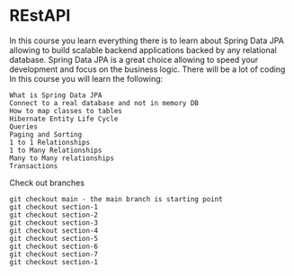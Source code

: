# REstAPI
In this course you learn everything there is to learn about Spring Data JPA allowing to build scalable backend applications backed by any relational database. Spring Data JPA is a great choice allowing to speed your development and focus on the business logic. There will be a lot of coding In this course you will learn the following:

    What is Spring Data JPA
    Connect to a real database and not in memory DB
    How to map classes to tables
    Hibernate Entity Life Cycle
    Queries
    Paging and Sorting
    1 to 1 Relationships
    1 to Many Relationships
    Many to Many relationships
    Transactions

Check out branches

    git checkout main - the main branch is starting point
    git checkout section-1
    git checkout section-2
    git checkout section-3
    git checkout section-4
    git checkout section-5
    git checkout section-6
    git checkout section-7
    git checkout section-1

